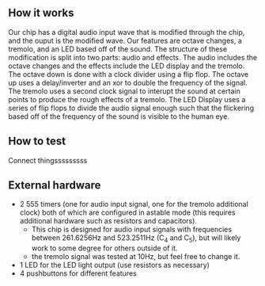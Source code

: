<!---

This file is used to generate your project datasheet. Please fill in the information below and delete any unused
sections.

You can also include images in this folder and reference them in the markdown. Each image must be less than
512 kb in size, and the combined size of all images must be less than 1 MB.
-->

## How it works

Our chip has a digital audio input wave that is modified through the chip, and the ouput is the modified wave. Our features are octave changes, a tremolo, and an LED based off of the sound. The structure of these modification is split into two parts: audio and effects. The audio includes the octave changes and the effects include the LED display and the tremolo. The octave down is done with a clock divider using a flip flop. The octave up uses a delay/inverter and an xor to double the frequency of the signal. The tremolo uses a second clock signal to interupt the sound at certain points to produce the rough effects of a tremolo. The LED Display uses a series of flip flops to divide the audio signal enough such that the flickering based off of the frequency of the sound is visible to the human eye. 

## How to test

Connect thingsssssssss

## External hardware

- 2 555 timers (one for audio input signal, one for the tremolo additional clock) both of which are configured in astable mode (this requires additional hardware such as resistors and capacitors).
  - This chip is designed for audio input signals with frequencies between 261.6256Hz and 523.2511Hz (C<sub>4</sub> and C<sub>5</sub>), but will likely work to some degree for others outside of it.
  - the tremolo signal was tested at 10Hz, but feel free to change it.
- 1 LED for the LED light output (use resistors as necessary)
- 4 pushbuttons for different features

